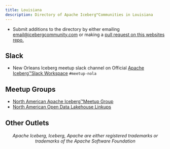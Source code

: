```yaml
---
title: Louisiana
description: Directory of Apache Iceberg™Communities in Louisiana
---
```


- Submit additions to the directory by either emailing email@icebergcommunity.com or making a [pull request on this websites repo.](https://github.com/AlexMercedCoder/iceberg-community)

## Slack

- New Orleans Iceberg meetup slack channel on Official [Apache Iceberg™Slack Workspace](https://iceberg.apache.org/community/) `#meetup-nola`

## Meetup Groups

- [North American Apache Iceberg™Meetup Group](https://www.meetup.com/na-apache-iceberg-meetups/)
- [North American Open Data Lakehouse Linkups](https://www.meetup.com/north-american-open-data-lakehouse-linkups/)

## Other Outlets


<h6><center>Apache Iceberg, Iceberg, Apache are either registered trademarks or trademarks of the Apache Software Foundation</center></h6>
